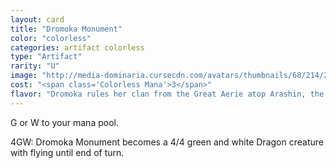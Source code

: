 ```yaml
---
layout: card
title: "Dromoka Monument"
color: "colorless"
categories: artifact colorless
type: "Artifact"
rarity: "U"
image: "http://media-dominaria.cursecdn.com/avatars/thumbnails/68/214/200/283/635616653753970285.png"
cost: "<span class='Colorless Mana'>3</span>"
flavor: "Dromoka rules her clan from the Great Aerie atop Arashin, the central city of the Shifting Wastes."
---
```


<span class="Green Mana">G</span> or <span class="White Mana">W</span> to your mana pool.

<span class="Colorless Mana">4</span><span class="Green Mana">G</span><span class="White Mana">W</span>: Dromoka Monument becomes a 4/4 green and white Dragon creature with flying until end of turn.
